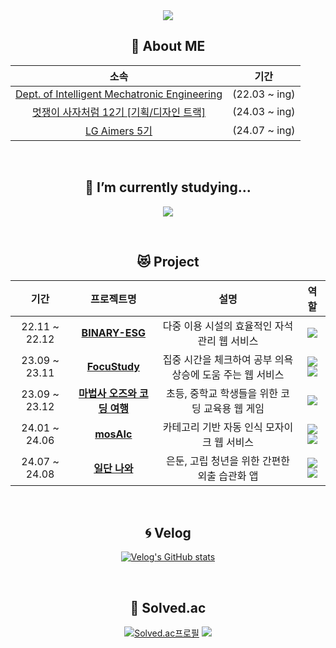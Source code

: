 
<div align = "center">
   <img src="https://capsule-render.vercel.app/api?type=waving&color=0:28A0FF,100:0078FF&text=STOPYOON&fontColor=87CEEB&animation=fadeIn">
   
   ## 🧅 About ME <br>
   | 소속 | 기간 | 
   |:---:|:---:|
   | [Dept. of Intelligent Mechatronic Engineering](http://imc.sejong.ac.kr/page/sub2_1) | (22.03 ~ ing) |
   | [멋쟁이 사자처럼 12기 [기획/디자인 트랙]](https://likelion12.simple.ink/) | (24.03 ~ ing) |
   | [LG Aimers 5기](https://www.lgaimers.ai/) | (24.07 ~ ing) |

   <br>
   
   ## 🌱 I’m currently studying...
   <p align="center">
     <a href="https://skillicons.dev">
       <img src="https://skillicons.dev/icons?i=c,py,html,css,js,react,figma,ps,unity" />
     </a>
   </p>

   <br>
   
   ## 😻 Project
   
   | 기간 | 프로젝트명 | 설명 | 역할 | 
   |:---:|:---:|:---:|:---:|
   | 22.11 ~ 22.12 | <b>[BINARY-ESG](https://github.com/LeeJinSoo-BIN/BINARY-ESG)</b> | 다중 이용 시설의 효율적인 자석 관리 웹 서비스 | <img src="https://img.shields.io/badge/UI/UX design-35637C"> |
   | 23.09 ~ 23.11 | <b>[FocuStudy](https://github.com/TEAM-TETRIS-Web)</b> | 집중 시간을 체크하여 공부 의욕 상승에 도움 주는 웹 서비스 | <img src="https://img.shields.io/badge/Front-35637C">  <img src="https://img.shields.io/badge/UI/UX design-35637C"> |
   | 23.09 ~ 23.12 | <b>[마법사 오즈와 코딩 여행](https://github.com/SejongCodingMate)</b> |  초등, 중학교 학생들을 위한 코딩 교육용 웹 게임 | <img src="https://img.shields.io/badge/UI/UX design-35637C">
   | 24.01 ~ 24.06 | <b>[mosAIc](https://github.com/23-2-WINTER-PROJECT)</b> | 카테고리 기반 자동 인식 모자이크 웹 서비스 | <img src="https://img.shields.io/badge/Front-35637C"> <img src="https://img.shields.io/badge/UI/UX design-35637C"> |
   | 24.07 ~ 24.08 | <b>[일단 나와](https://github.com/LIKELIONTON-2024)</b> | 은둔, 고립 청년을 위한 간편한 외출 습관화 앱 | <img src="https://img.shields.io/badge/PM-35637C"> <img src="https://img.shields.io/badge/UI/UX design-35637C"> |

   <br>
   
   ## 🌀 Velog
   [![Velog's GitHub stats](https://velog-readme-stats.vercel.app/api?name=just-stopyoon)]((https://velog.io/@just-stopyoon))
   
   <br>
   
   ## 💫 Solved.ac
   [![Solved.ac프로필](http://mazassumnida.wtf/api/v2/generate_badge?boj=stopyoon )](https://solved.ac/stopyoon)
   <a href="https://solved.ac/stopyoon"><img src="http://mazandi.herokuapp.com/api?handle=stopyoon&theme=warm"/></a>
</div>
